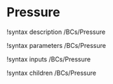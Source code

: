 <!-- MOOSE Documentation Stub: Remove this when content is added. -->

# Pressure
!syntax description /BCs/Pressure

!syntax parameters /BCs/Pressure

!syntax inputs /BCs/Pressure

!syntax children /BCs/Pressure
